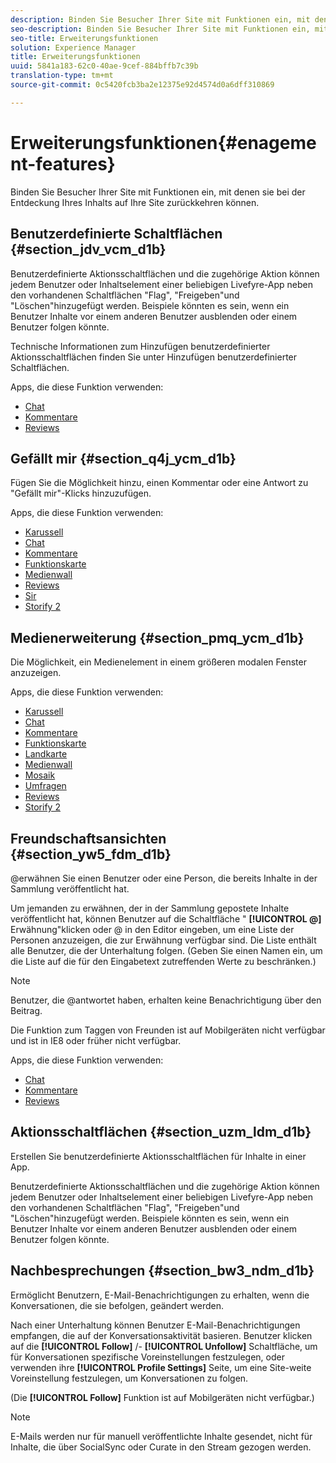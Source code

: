 ```yaml
---
description: Binden Sie Besucher Ihrer Site mit Funktionen ein, mit denen sie bei der Entdeckung Ihres Inhalts auf Ihre Site zurückkehren können.
seo-description: Binden Sie Besucher Ihrer Site mit Funktionen ein, mit denen sie bei der Entdeckung Ihres Inhalts auf Ihre Site zurückkehren können.
seo-title: Erweiterungsfunktionen
solution: Experience Manager
title: Erweiterungsfunktionen
uuid: 5841a183-62c0-40ae-9cef-884bffb7c39b
translation-type: tm+mt
source-git-commit: 0c5420fcb3ba2e12375e92d4574d0a6dff310869

---
```



# Erweiterungsfunktionen{#enagement-features}

Binden Sie Besucher Ihrer Site mit Funktionen ein, mit denen sie bei der Entdeckung Ihres Inhalts auf Ihre Site zurückkehren können.

## Benutzerdefinierte Schaltflächen {#section_jdv_vcm_d1b}

Benutzerdefinierte Aktionsschaltflächen und die zugehörige Aktion können jedem Benutzer oder Inhaltselement einer beliebigen Livefyre-App neben den vorhandenen Schaltflächen "Flag", "Freigeben"und "Löschen"hinzugefügt werden. Beispiele könnten es sein, wenn ein Benutzer Inhalte vor einem anderen Benutzer ausblenden oder einem Benutzer folgen könnte.

Technische Informationen zum Hinzufügen benutzerdefinierter Aktionsschaltflächen finden Sie unter Hinzufügen benutzerdefinierter Schaltflächen.

Apps, die diese Funktion verwenden:

* [Chat](../c-about-apps/c-chat-app/c-chat-app.md#c_chat_app)
* [Kommentare](/help/using/c-about-apps/c-comments/c-comments.md)
* [Reviews](../c-about-apps/c-reviews-app/c-reviews-app.md#c_reviews_app)

## Gefällt mir {#section_q4j_ycm_d1b}

Fügen Sie die Möglichkeit hinzu, einen Kommentar oder eine Antwort zu "Gefällt mir"-Klicks hinzuzufügen.

Apps, die diese Funktion verwenden:

* [Karussell](../c-about-apps/c-carousel-app/c-carousel-app.md#c_carousel_app)
* [Chat](../c-about-apps/c-chat-app/c-chat-app.md#c_chat_app)
* [Kommentare](/help/using/c-about-apps/c-comments/c-comments.md)
* [Funktionskarte](../c-about-apps/c-feature-card-app/c-feature-card-app.md#c_feature_card_app)
* [Medienwall](../c-about-apps/c-media-wall-app/c-media-wall-app.md#c_media_wall_app)
* [Reviews](../c-about-apps/c-reviews-app/c-reviews-app.md#c_reviews_app)
* [Sir](../c-about-apps/c-sidenotes-app/c-sidenotes-app.md#c_sidenotes_app)
* [Storify 2](../c-about-apps/c-storify2/c-storify2.md#c_storify2)

## Medienerweiterung {#section_pmq_ycm_d1b}

Die Möglichkeit, ein Medienelement in einem größeren modalen Fenster anzuzeigen.

Apps, die diese Funktion verwenden:

* [Karussell](../c-about-apps/c-carousel-app/c-carousel-app.md#c_carousel_app)
* [Chat](../c-about-apps/c-chat-app/c-chat-app.md#c_chat_app)
* [Kommentare](/help/using/c-about-apps/c-comments/c-comments.md)
* [Funktionskarte](../c-about-apps/c-feature-card-app/c-feature-card-app.md#c_feature_card_app)
* [Landkarte](../c-about-apps/c-map-app/c-map-app.md#c_map_app)
* [Medienwall](../c-about-apps/c-media-wall-app/c-media-wall-app.md#c_media_wall_app)
* [Mosaik](../c-about-apps/c-mosaic-app/c-mosaic-app.md#c_mosaic_app)
* [Umfragen](../c-about-apps/c-polls-app/c-polls-app.md#c_polls_app)
* [Reviews](../c-about-apps/c-reviews-app/c-reviews-app.md#c_reviews_app)
* [Storify 2](../c-about-apps/c-storify2/c-storify2.md#c_storify2)

## Freundschaftsansichten {#section_yw5_fdm_d1b}

@erwähnen Sie einen Benutzer oder eine Person, die bereits Inhalte in der Sammlung veröffentlicht hat.

Um jemanden zu erwähnen, der in der Sammlung gepostete Inhalte veröffentlicht hat, können Benutzer auf die Schaltfläche " **[!UICONTROL @]** Erwähnung"klicken oder @ in den Editor eingeben, um eine Liste der Personen anzuzeigen, die zur Erwähnung verfügbar sind. Die Liste enthält alle Benutzer, die der Unterhaltung folgen. (Geben Sie einen Namen ein, um die Liste auf die für den Eingabetext zutreffenden Werte zu beschränken.)

>[!NOTE]
>
>Benutzer, die @antwortet haben, erhalten keine Benachrichtigung über den Beitrag.

Die Funktion zum Taggen von Freunden ist auf Mobilgeräten nicht verfügbar und ist in IE8 oder früher nicht verfügbar.

Apps, die diese Funktion verwenden:

* [Chat](../c-about-apps/c-chat-app/c-chat-app.md#c_chat_app)
* [Kommentare](/help/using/c-about-apps/c-comments/c-comments.md)
* [Reviews](../c-about-apps/c-reviews-app/c-reviews-app.md#c_reviews_app)

## Aktionsschaltflächen {#section_uzm_ldm_d1b}

Erstellen Sie benutzerdefinierte Aktionsschaltflächen für Inhalte in einer App.

Benutzerdefinierte Aktionsschaltflächen und die zugehörige Aktion können jedem Benutzer oder Inhaltselement einer beliebigen Livefyre-App neben den vorhandenen Schaltflächen "Flag", "Freigeben"und "Löschen"hinzugefügt werden. Beispiele könnten es sein, wenn ein Benutzer Inhalte vor einem anderen Benutzer ausblenden oder einem Benutzer folgen könnte.

## Nachbesprechungen {#section_bw3_ndm_d1b}

Ermöglicht Benutzern, E-Mail-Benachrichtigungen zu erhalten, wenn die Konversationen, die sie befolgen, geändert werden.

Nach einer Unterhaltung können Benutzer E-Mail-Benachrichtigungen empfangen, die auf der Konversationsaktivität basieren. Benutzer klicken auf die **[!UICONTROL Follow]** /- **[!UICONTROL Unfollow]** Schaltfläche, um für Konversationen spezifische Voreinstellungen festzulegen, oder verwenden ihre **[!UICONTROL Profile Settings]** Seite, um eine Site-weite Voreinstellung festzulegen, um Konversationen zu folgen.

(Die **[!UICONTROL Follow]** Funktion ist auf Mobilgeräten nicht verfügbar.)

>[!NOTE]
>
>E-Mails werden nur für manuell veröffentlichte Inhalte gesendet, nicht für Inhalte, die über SocialSync oder Curate in den Stream gezogen werden.

